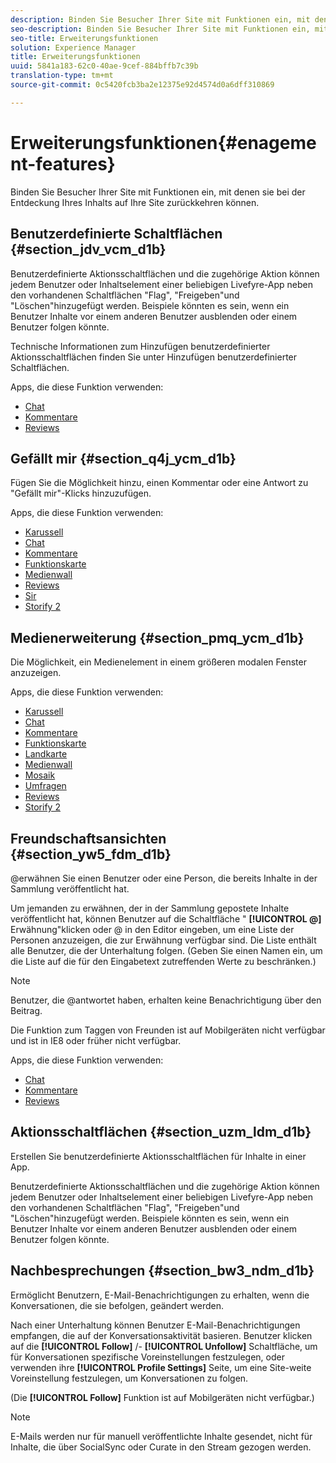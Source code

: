 ```yaml
---
description: Binden Sie Besucher Ihrer Site mit Funktionen ein, mit denen sie bei der Entdeckung Ihres Inhalts auf Ihre Site zurückkehren können.
seo-description: Binden Sie Besucher Ihrer Site mit Funktionen ein, mit denen sie bei der Entdeckung Ihres Inhalts auf Ihre Site zurückkehren können.
seo-title: Erweiterungsfunktionen
solution: Experience Manager
title: Erweiterungsfunktionen
uuid: 5841a183-62c0-40ae-9cef-884bffb7c39b
translation-type: tm+mt
source-git-commit: 0c5420fcb3ba2e12375e92d4574d0a6dff310869

---
```



# Erweiterungsfunktionen{#enagement-features}

Binden Sie Besucher Ihrer Site mit Funktionen ein, mit denen sie bei der Entdeckung Ihres Inhalts auf Ihre Site zurückkehren können.

## Benutzerdefinierte Schaltflächen {#section_jdv_vcm_d1b}

Benutzerdefinierte Aktionsschaltflächen und die zugehörige Aktion können jedem Benutzer oder Inhaltselement einer beliebigen Livefyre-App neben den vorhandenen Schaltflächen "Flag", "Freigeben"und "Löschen"hinzugefügt werden. Beispiele könnten es sein, wenn ein Benutzer Inhalte vor einem anderen Benutzer ausblenden oder einem Benutzer folgen könnte.

Technische Informationen zum Hinzufügen benutzerdefinierter Aktionsschaltflächen finden Sie unter Hinzufügen benutzerdefinierter Schaltflächen.

Apps, die diese Funktion verwenden:

* [Chat](../c-about-apps/c-chat-app/c-chat-app.md#c_chat_app)
* [Kommentare](/help/using/c-about-apps/c-comments/c-comments.md)
* [Reviews](../c-about-apps/c-reviews-app/c-reviews-app.md#c_reviews_app)

## Gefällt mir {#section_q4j_ycm_d1b}

Fügen Sie die Möglichkeit hinzu, einen Kommentar oder eine Antwort zu "Gefällt mir"-Klicks hinzuzufügen.

Apps, die diese Funktion verwenden:

* [Karussell](../c-about-apps/c-carousel-app/c-carousel-app.md#c_carousel_app)
* [Chat](../c-about-apps/c-chat-app/c-chat-app.md#c_chat_app)
* [Kommentare](/help/using/c-about-apps/c-comments/c-comments.md)
* [Funktionskarte](../c-about-apps/c-feature-card-app/c-feature-card-app.md#c_feature_card_app)
* [Medienwall](../c-about-apps/c-media-wall-app/c-media-wall-app.md#c_media_wall_app)
* [Reviews](../c-about-apps/c-reviews-app/c-reviews-app.md#c_reviews_app)
* [Sir](../c-about-apps/c-sidenotes-app/c-sidenotes-app.md#c_sidenotes_app)
* [Storify 2](../c-about-apps/c-storify2/c-storify2.md#c_storify2)

## Medienerweiterung {#section_pmq_ycm_d1b}

Die Möglichkeit, ein Medienelement in einem größeren modalen Fenster anzuzeigen.

Apps, die diese Funktion verwenden:

* [Karussell](../c-about-apps/c-carousel-app/c-carousel-app.md#c_carousel_app)
* [Chat](../c-about-apps/c-chat-app/c-chat-app.md#c_chat_app)
* [Kommentare](/help/using/c-about-apps/c-comments/c-comments.md)
* [Funktionskarte](../c-about-apps/c-feature-card-app/c-feature-card-app.md#c_feature_card_app)
* [Landkarte](../c-about-apps/c-map-app/c-map-app.md#c_map_app)
* [Medienwall](../c-about-apps/c-media-wall-app/c-media-wall-app.md#c_media_wall_app)
* [Mosaik](../c-about-apps/c-mosaic-app/c-mosaic-app.md#c_mosaic_app)
* [Umfragen](../c-about-apps/c-polls-app/c-polls-app.md#c_polls_app)
* [Reviews](../c-about-apps/c-reviews-app/c-reviews-app.md#c_reviews_app)
* [Storify 2](../c-about-apps/c-storify2/c-storify2.md#c_storify2)

## Freundschaftsansichten {#section_yw5_fdm_d1b}

@erwähnen Sie einen Benutzer oder eine Person, die bereits Inhalte in der Sammlung veröffentlicht hat.

Um jemanden zu erwähnen, der in der Sammlung gepostete Inhalte veröffentlicht hat, können Benutzer auf die Schaltfläche " **[!UICONTROL @]** Erwähnung"klicken oder @ in den Editor eingeben, um eine Liste der Personen anzuzeigen, die zur Erwähnung verfügbar sind. Die Liste enthält alle Benutzer, die der Unterhaltung folgen. (Geben Sie einen Namen ein, um die Liste auf die für den Eingabetext zutreffenden Werte zu beschränken.)

>[!NOTE]
>
>Benutzer, die @antwortet haben, erhalten keine Benachrichtigung über den Beitrag.

Die Funktion zum Taggen von Freunden ist auf Mobilgeräten nicht verfügbar und ist in IE8 oder früher nicht verfügbar.

Apps, die diese Funktion verwenden:

* [Chat](../c-about-apps/c-chat-app/c-chat-app.md#c_chat_app)
* [Kommentare](/help/using/c-about-apps/c-comments/c-comments.md)
* [Reviews](../c-about-apps/c-reviews-app/c-reviews-app.md#c_reviews_app)

## Aktionsschaltflächen {#section_uzm_ldm_d1b}

Erstellen Sie benutzerdefinierte Aktionsschaltflächen für Inhalte in einer App.

Benutzerdefinierte Aktionsschaltflächen und die zugehörige Aktion können jedem Benutzer oder Inhaltselement einer beliebigen Livefyre-App neben den vorhandenen Schaltflächen "Flag", "Freigeben"und "Löschen"hinzugefügt werden. Beispiele könnten es sein, wenn ein Benutzer Inhalte vor einem anderen Benutzer ausblenden oder einem Benutzer folgen könnte.

## Nachbesprechungen {#section_bw3_ndm_d1b}

Ermöglicht Benutzern, E-Mail-Benachrichtigungen zu erhalten, wenn die Konversationen, die sie befolgen, geändert werden.

Nach einer Unterhaltung können Benutzer E-Mail-Benachrichtigungen empfangen, die auf der Konversationsaktivität basieren. Benutzer klicken auf die **[!UICONTROL Follow]** /- **[!UICONTROL Unfollow]** Schaltfläche, um für Konversationen spezifische Voreinstellungen festzulegen, oder verwenden ihre **[!UICONTROL Profile Settings]** Seite, um eine Site-weite Voreinstellung festzulegen, um Konversationen zu folgen.

(Die **[!UICONTROL Follow]** Funktion ist auf Mobilgeräten nicht verfügbar.)

>[!NOTE]
>
>E-Mails werden nur für manuell veröffentlichte Inhalte gesendet, nicht für Inhalte, die über SocialSync oder Curate in den Stream gezogen werden.

